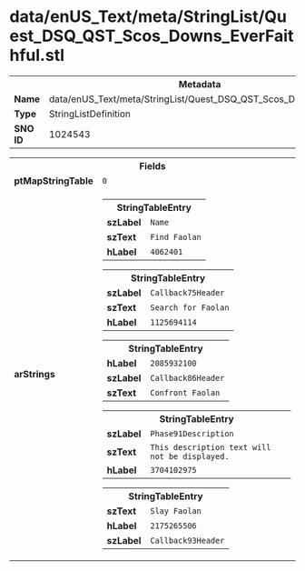<h1>data/enUS_Text/meta/StringList/Quest_DSQ_QST_Scos_Downs_EverFaithful.stl</h1><table><tr><th colspan="100%">Metadata</th></tr><tr><td><b>Name</b></td><td>data/enUS_Text/meta/StringList/Quest_DSQ_QST_Scos_Downs_EverFaithful.stl</td></tr><tr><td><b>Type</b></td><td>StringListDefinition</td></tr><tr><td><b>SNO ID</b></td><td>1024543</td></tr></table>

<table><tr><th colspan="100%">Fields</th></tr><tr><td><b>ptMapStringTable</b></td><td><code>0</code></td></tr><tr><td><b>arStrings</b></td><td><table><tr><th colspan="100%">StringTableEntry</th></tr><tr><td><b>szLabel</b></td><td><code>Name</code></td></tr><tr><td><b>szText</b></td><td><code>Find Faolan</code></td></tr><tr><td><b>hLabel</b></td><td><code>4062401</code></td></tr></table>


<table><tr><th colspan="100%">StringTableEntry</th></tr><tr><td><b>szLabel</b></td><td><code>Callback75Header</code></td></tr><tr><td><b>szText</b></td><td><code>Search for Faolan</code></td></tr><tr><td><b>hLabel</b></td><td><code>1125694114</code></td></tr></table>


<table><tr><th colspan="100%">StringTableEntry</th></tr><tr><td><b>hLabel</b></td><td><code>2085932100</code></td></tr><tr><td><b>szLabel</b></td><td><code>Callback86Header</code></td></tr><tr><td><b>szText</b></td><td><code>Confront Faolan</code></td></tr></table>


<table><tr><th colspan="100%">StringTableEntry</th></tr><tr><td><b>szLabel</b></td><td><code>Phase91Description</code></td></tr><tr><td><b>szText</b></td><td><code>This description text will not be displayed.</code></td></tr><tr><td><b>hLabel</b></td><td><code>3704102975</code></td></tr></table>


<table><tr><th colspan="100%">StringTableEntry</th></tr><tr><td><b>szText</b></td><td><code>Slay Faolan</code></td></tr><tr><td><b>hLabel</b></td><td><code>2175265506</code></td></tr><tr><td><b>szLabel</b></td><td><code>Callback93Header</code></td></tr></table>


</td></tr></table>

